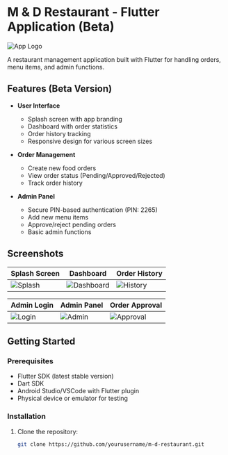 # M & D Restaurant - Flutter Application (Beta)

![App Logo](https://via.placeholder.com/150) <!-- Replace with your actual logo -->

A restaurant management application built with Flutter for handling orders, menu items, and admin functions.

## Features (Beta Version)

- **User Interface**
  - Splash screen with app branding
  - Dashboard with order statistics
  - Order history tracking
  - Responsive design for various screen sizes

- **Order Management**
  - Create new food orders
  - View order status (Pending/Approved/Rejected)
  - Track order history

- **Admin Panel**
  - Secure PIN-based authentication (PIN: 2265)
  - Add new menu items
  - Approve/reject pending orders
  - Basic admin functions

## Screenshots

| Splash Screen | Dashboard | Order History |
|--------------|-----------|---------------|
| ![Splash](https://via.placeholder.com/300x600) | ![Dashboard](https://via.placeholder.com/300x600) | ![History](https://via.placeholder.com/300x600) |

| Admin Login | Admin Panel | Order Approval |
|------------|-------------|----------------|
| ![Login](https://via.placeholder.com/300x600) | ![Admin](https://via.placeholder.com/300x600) | ![Approval](https://via.placeholder.com/300x600) |

## Getting Started

### Prerequisites

- Flutter SDK (latest stable version)
- Dart SDK
- Android Studio/VSCode with Flutter plugin
- Physical device or emulator for testing

### Installation

1. Clone the repository:
   ```bash
   git clone https://github.com/yourusername/m-d-restaurant.git